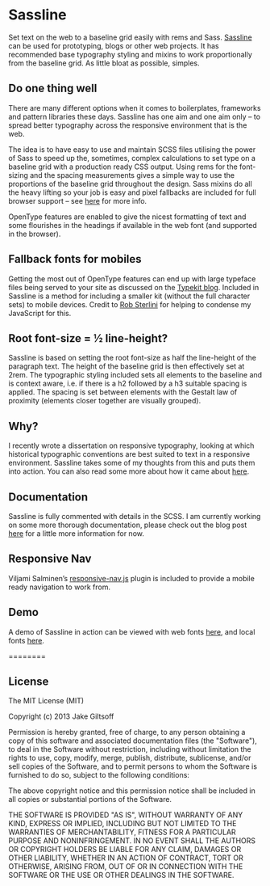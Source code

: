 # Sassline

Set text on the web to a baseline grid easily with rems and Sass. [Sassline](http://sassline.com) can be used for prototyping, blogs or other web projects. It has recommended base typography styling and mixins to work proportionally from the baseline grid. As little bloat as possible, simples.

## Do one thing well

There are many different options when it comes to boilerplates, frameworks and pattern libraries these days. Sassline has one aim and one aim only – to spread better typography across the responsive environment that is the web.

The idea is to have easy to use and maintain SCSS files utilising the power of Sass to speed up the, sometimes, complex calculations to set type on a baseline grid with a production ready CSS output. Using rems for the font-sizing and the spacing measurements gives a simple way to use the proportions of the baseline grid throughout the design. Sass mixins do all the heavy lifting so your job is easy and pixel fallbacks are included for full browser support – see [here](http://caniuse.com/rem) for more info.

OpenType features are enabled to give the nicest formatting of text and some flourishes in the headings if available in the web font (and supported in the browser).

## Fallback fonts for mobiles

Getting the most out of OpenType features can end up with large typeface files being served to your site as discussed on the [Typekit blog](http://blog.typekit.com/2013/04/17/fallback-fonts-on-mobile-devices). Included in Sassline is a method for including a smaller kit (without the full character sets) to mobile devices. Credit to [Rob Sterlini](http://robsterlini.co.uk) for helping to condense my JavaScript for this.

## Root font-size = ½ line-height?

Sassline is based on setting the root font-size as half the line-height of the paragraph text. The height of the baseline grid is then effectively set at 2rem. The typographic styling included sets all elements to the baseline and is context aware, i.e. if there is a h2 followed by a h3 suitable spacing is applied. The spacing is set between elements with the Gestalt law of proximity (elements closer together are visually grouped).

## Why?

I recently wrote a dissertation on responsive typography, looking at which historical typographic conventions are best suited to text in a responsive environment. Sassline takes some of my thoughts from this and puts them into action. You can also read some more about how it came about [here](http://typenot.es/posts/baseline-rems).

## Documentation

Sassline is fully commented with details in the SCSS. I am currently working on some more thorough documentation, please check out the blog post [here](http://typenot.es/posts/baseline-rems) for a little more information for now.

## Responsive Nav

Viljami Salminen’s [responsive-nav.js](https://github.com/viljamis/responsive-nav.js) plugin is included to provide a mobile ready navigation to work from.

## Demo

A demo of Sassline in action can be viewed with web fonts [here](http://demo.sassline.com), and local fonts [here](http://demo.sassline.com/local-fonts).

========

## License

The MIT License (MIT)

Copyright (c) 2013 Jake Giltsoff

Permission is hereby granted, free of charge, to any person obtaining a copy of
this software and associated documentation files (the "Software"), to deal in
the Software without restriction, including without limitation the rights to
use, copy, modify, merge, publish, distribute, sublicense, and/or sell copies of
the Software, and to permit persons to whom the Software is furnished to do so,
subject to the following conditions:

The above copyright notice and this permission notice shall be included in all
copies or substantial portions of the Software.

THE SOFTWARE IS PROVIDED "AS IS", WITHOUT WARRANTY OF ANY KIND, EXPRESS OR
IMPLIED, INCLUDING BUT NOT LIMITED TO THE WARRANTIES OF MERCHANTABILITY, FITNESS
FOR A PARTICULAR PURPOSE AND NONINFRINGEMENT. IN NO EVENT SHALL THE AUTHORS OR
COPYRIGHT HOLDERS BE LIABLE FOR ANY CLAIM, DAMAGES OR OTHER LIABILITY, WHETHER
IN AN ACTION OF CONTRACT, TORT OR OTHERWISE, ARISING FROM, OUT OF OR IN
CONNECTION WITH THE SOFTWARE OR THE USE OR OTHER DEALINGS IN THE SOFTWARE.
